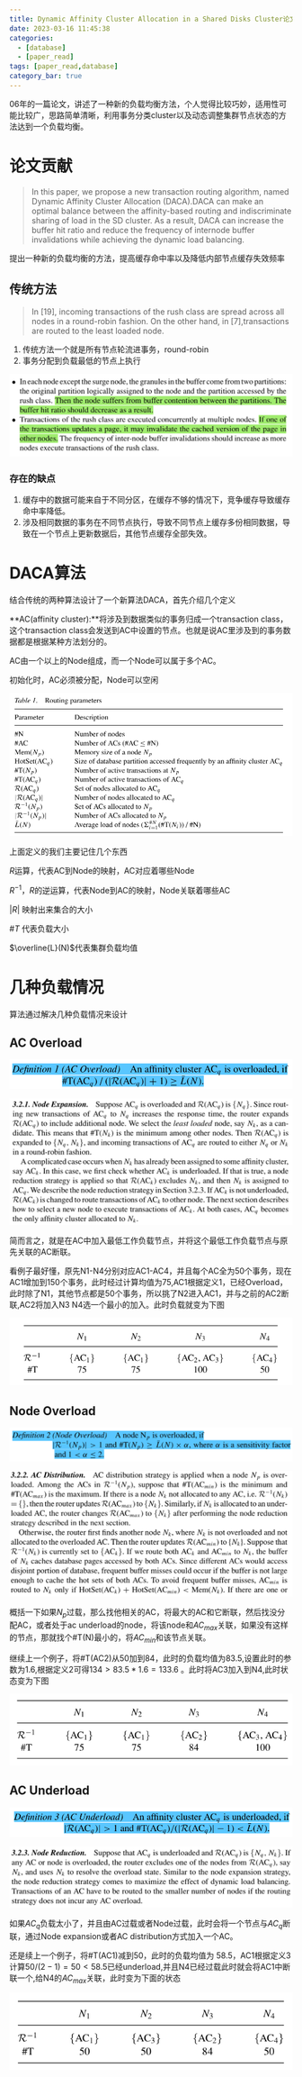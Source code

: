 ```yaml
---
title: Dynamic Affinity Cluster Allocation in a Shared Disks Cluster论文阅读
date: 2023-03-16 11:45:38
categories: 
  - [database]
  - [paper_read]
tags: [paper_read,database]
category_bar: true
---
```


06年的一篇论文，讲述了一种新的负载均衡方法，个人觉得比较巧妙，适用性可能比较广，思路简单清晰，利用事务分类cluster以及动态调整集群节点状态的方法达到一个负载均衡。

# 论文贡献

> In this paper, we propose a new transaction routing algorithm, named Dynamic Affinity Cluster Allocation (DACA).DACA can make an optimal balance between the affinity-based routing and indiscriminate sharing of load in the SD cluster. As a result, DACA can increase the buffer hit ratio and reduce the frequency of internode buffer invalidations while achieving the dynamic load balancing.

提出一种新的负载均衡的方法，提高缓存命中率以及降低内部节点缓存失效频率

## 传统方法

>In [19], incoming transactions of the rush class are spread across all nodes in a round-robin fashion. On the other hand, in [7],transactions are routed to the least loaded node.

1. 传统方法一个就是所有节点轮流进事务，round-robin
2. 事务分配到负载最低的节点上执行

![传统方法缺点](Dynamic-Affinity-Cluster-Allocation-in-a-Shared/image-20230319115242113.png)

### 存在的缺点

1. 缓存中的数据可能来自于不同分区，在缓存不够的情况下，竞争缓存导致缓存命中率降低。
2. 涉及相同数据的事务在不同节点执行，导致不同节点上缓存多份相同数据，导致在一个节点上更新数据后，其他节点缓存全部失效。

# DACA算法

结合传统的两种算法设计了一个新算法DACA，首先介绍几个定义

**AC(affinity cluster):**将涉及到数据类似的事务归成一个transaction class，这个transaction class会发送到AC中设置的节点。也就是说AC里涉及到的事务数据都是根据某种方法划分的。

AC由一个以上的Node组成，而一个Node可以属于多个AC。

初始化时，AC必须被分配，Node可以空闲

![一些定义](Dynamic-Affinity-Cluster-Allocation-in-a-Shared/image-20230319120046897.png)

上面定义的我们主要记住几个东西

$R$运算，代表AC到Node的映射，AC对应着哪些Node

$R^{-1}$，$R$的逆运算，代表Node到AC的映射，Node关联着哪些AC

$|R|$ 映射出来集合的大小

#$T$ 代表负载大小

$\overline{L}(N)$代表集群负载均值

# 几种负载情况

算法通过解决几种负载情况来设计

## AC Overload

![AC Overload](Dynamic-Affinity-Cluster-Allocation-in-a-Shared/image-20230319120253465.png)

![解决方案](Dynamic-Affinity-Cluster-Allocation-in-a-Shared/image-20230319120624833.png)

简而言之，就是在AC中加入最低工作负载节点，并将这个最低工作负载节点与原先关联的AC断联。

看例子最好懂，原先N1-N4分别对应AC1-AC4，并且每个AC全为50个事务，现在AC1增加到150个事务，此时经过计算均值为75,AC1根据定义1，已经Overload，此时除了N1，其他节点都是50个事务，所以挑了N2进入AC1，并与之前的AC2断联,AC2将加入N3 N4选一个最小的加入。此时负载就变为下图

![例1](Dynamic-Affinity-Cluster-Allocation-in-a-Shared/image-20230319120722719.png)

## Node Overload

![Node Overload](Dynamic-Affinity-Cluster-Allocation-in-a-Shared/image-20230319120329092.png)

![解决方法](Dynamic-Affinity-Cluster-Allocation-in-a-Shared/image-20230319121317443.png)

概括一下如果$N_p$过载，那么找他相关的AC，将最大的AC和它断联，然后找没分配AC，或者处于ac underload的node，将该node和$AC_{max}$关联，如果没有这样的节点，那就找个#T(N)最小的，将$AC_{min}$和该节点关联。

继续上一个例子，将#T(AC2)从50加到84，此时的负载均值为83.5,设置此时的参数为1.6,根据定义2可得$134>83.5*1.6=133.6$ 。此时将AC3加入到N4,此时状态变为下图

![例2](Dynamic-Affinity-Cluster-Allocation-in-a-Shared/image-20230319121559017.png)

## AC Underload

![AC Underload](Dynamic-Affinity-Cluster-Allocation-in-a-Shared/image-20230319120345732.png)

![解决方案](Dynamic-Affinity-Cluster-Allocation-in-a-Shared/image-20230319121616794.png)

如果$AC_q$负载太小了，并且由AC过载或者Node过载，此时会将一个节点与$AC_q$断联，通过Node expansion或者AC distribution方式加入一个AC。

还是续上一个例子，将#T(AC1)减到50，此时的负载均值为 58.5，AC1根据定义3计算$50/(2-1)=50<58.5$已经underload,并且N4已经过载此时就会将AC1中断联一个,给N4的$AC_{max}$关联，此时变为下面的状态

![例3](Dynamic-Affinity-Cluster-Allocation-in-a-Shared/image-20230319121822665.png)
